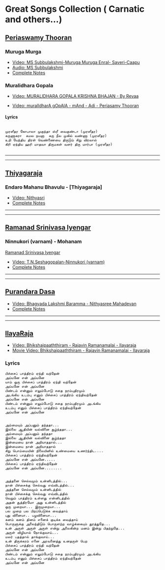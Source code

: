 # Great Songs Collection ( Carnatic and others...)


## [Periaswamy Thooran](https://en.wikipedia.org/wiki/Periyasaamy_Thooran)

### Muruga Murga 
- [Video: MS Subbulakshmi-Muruga Muruga Enral- Saveri-Caapu](https://www.youtube.com/watch?v=ju5nYcGWvmg)
- [Audio: MS Subbulakshmi](https://soundcloud.com/karnatik/c1208)
- [Complete Notes](http://www.shivkumar.org/music/murugamuruga.pdf)


### Muralidhara Gopala 

- [Video: MURALIDHARA GOPALA KRISHNA BHAJAN - By Revaa ](https://www.youtube.com/watch?v=Fjo7dPOkzDI)

- [Video: muralIdharA gOpAlA - mAnd - Adi - Periasamy Thooran ](https://www.youtube.com/watch?v=ku87hsna784)

#### Lyrics
```

முரளீதர கோபாலா முகுந்தா ஸ்ரீ வைகுண்டா (முரளீதர)
கருணாகரா  கமல நயனா  கரு நீல முகில் வண்ணா (முரளீதர)
உறி யேந்திய திரள் வெண்ணையை திருடும் சிறு விரலால்
கிரி ஏந்திய ஹரி மாதவா திருமகள் வளர் திரு மார்பா (முரளீதர)


```
<hr/><hr/>

## [Thiyagaraja](https://en.wikipedia.org/wiki/Tyagaraja)

### Endaro Mahanu Bhavulu - [Thiyagaraja]

- [Video: Nithyasri](https://www.youtube.com/watch?v=miZlfSPbKdY)
- [Complete Notes](http://www.shivkumar.org/music/endaromahanubhavulu-new.pdf)

<hr/><hr/>

## [Ramanad Srinivasa Iyengar](https://en.wikipedia.org/wiki/Poochi_Srinivasa_Iyengar)

### Ninnukori (varnam) - Mohanam  
[Ramanad Srinivasa Iyengar](https://en.wikipedia.org/wiki/Poochi_Srinivasa_Iyengar)
- [Video: T.N.Seshagopalan-Ninnukori (varnam)](https://www.youtube.com/watch?v=zlqcwbiwEog)
- [Complete Notes](http://www.shivkumar.org/music/varnams/ninnukori.htm)


<hr/><hr/>

## [Purandara Dasa](https://en.wikipedia.org/wiki/Purandara_Dasa)
- [Video: Bhagyada Lakshmi Baramma - Nithyasree Mahadevan](https://www.youtube.com/watch?v=0wMgHi3Fq0M)
- [Complete Notes](https://karnatik.com/c1146.shtml)

<hr/><hr/>

## [IlayaRaja ](https://en.wikipedia.org/wiki/Ilaiyaraaja)
- [Video: Bhikshaipaaththiram - Rajavin Ramanamalai  - Ilayaraja](https://www.youtube.com/watch?v=0wMgHi3Fq0M)
- [Movie Video: Bhikshaipaaththiram - Rajavin Ramanamalai  - Ilayaraja](https://www.youtube.com/watch?v=dsXkZ0KlPQA)

### Lyrics

```
பிச்சைப் பாத்திரம் ஏந்தி வந்தேன் 
அய்யனே என் அய்யனே
யாம் ஒரு பிச்சைப் பாத்திரம் ஏந்தி வந்தேன் 
அய்யனே என் அய்யனே
பிண்டம் என்னும் எலும்போடு சதை நரம்புதிரமும் 
அடங்கிய உடம்பு எனும் பிச்சைப் பாத்திரம் ஏந்திவந்தேன்
அய்யனே என் அய்யனே
பிண்டம் என்னும் எலும்போடு சதை நரம்புதிரமும் அடங்கிய
உடம்பு எனும் பிச்சைப் பாத்திரம் ஏந்திவந்தேன்
அய்யனே என் அய்யனே


அம்மையும் அப்பனும் தந்ததா...
இல்லை ஆதியின் வல்வினை சூழ்ந்ததா...
அம்மையும் அப்பனும் தந்ததா
இல்லை ஆதியின் வல்வினை சூழ்ந்ததா
இன்மையை நான் அறியாததால்...
இன்மையை நான் அறியாததால்
சிறு பொம்மையின் நிலையினில் உண்மையை உணர்ந்திட....
பிச்சைப் பாத்திரம் ஏந்திவந்தேன் 
அய்யனே என் அய்யனே..... 
பிச்சைப் பாத்திரம் ஏந்திவந்தேன் 
அய்யனே என் அய்யனே........


அத்தனை செல்வமும் உன்னிடத்தில்...
நான் பிச்சைக்கு செல்வது எவ்விடத்தில்...
அத்தனை செல்வமும் உன்னிடத்தில்
நான் பிச்சைக்கு செல்வது எவ்விடத்தில்
வெறும் பாத்திரம் உள்ளது என்னிடத்தில்
அதன் சூத்திரமோ அது உன்னிடத்தில்
ஒரு முறையா... இருமுறையா...
பல முறை பல பிறப்பெடுக்க வைத்தாய்
புது வினையா.. பழவினையா...
கனம் கனம் தினம் எனைக் குடிக்க வைத்தாய்
பொருளுக்கு அலைந்திடும் பொருளற்ற வாழ்க்கையும் துரத்துதே... 
உன் அருள் அருள் அருள் என்று அலைகின்ற மனம் இன்று பிதற்றுதே...
அருள் விழியால் நோக்குவாய்...
மலர் பதத்தால் தாங்குவாய்...
உன் திருக்கரம் எனை அரவனைத்து உனதருள் பெற
பிச்சைப் பாத்திரம் ஏந்தி வந்தேன் 
அய்யனே என் அய்யனே
பிண்டம் என்னும் எலும்போடு சதை நரம்புதிரமும் அடங்கிய
உடம்பு எனும் பிச்சைப் பாத்திரம் ஏந்திவந்தேன்
அய்யனே என் அய்யனே﻿
``` 







